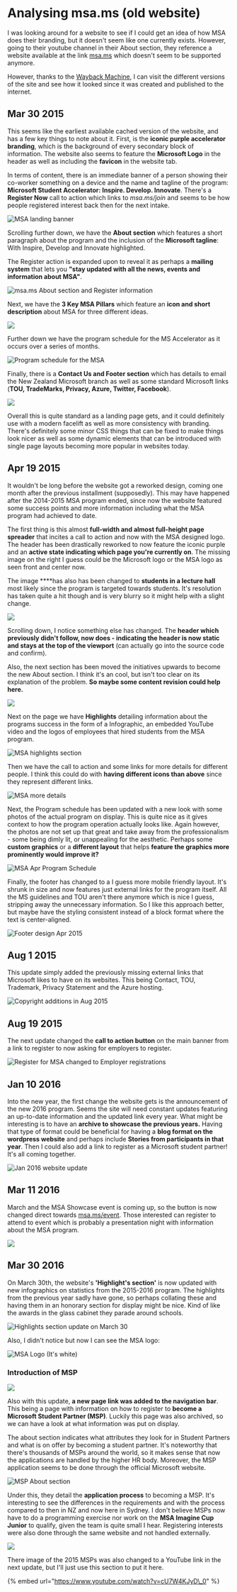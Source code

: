 # Analysing msa.ms \(old website\)

I was looking around for a website to see if I could get an idea of how MSA does their branding, but it doesn't seem like one currently exists. However, going to their youtube channel in their About section, they reference a website available at the link [msa.ms](https://msa.ms) which doesn't seem to be supported anymore.

However, thanks to the [Wayback Machine](https://web.archive.org/), I can visit the different versions of the site and see how it looked since it was created and published to the internet.

## Mar 30 2015

This seems like the earliest available cached version of the website, and has a few key things to note about it. First, is the **iconic purple accelerator branding**, which is the background of every secondary block of information. The website also seems to feature the **Microsoft Logo** in the header as well as including the **favicon** in the website tab. 

In terms of content, there is an immediate banner of a person showing their co-worker something on a device and the name and tagline of the program: **Microsoft Student Accelerator: Inspire. Develop. Innovate**. There's a **Register Now** call to action which links to _msa.ms/join_ and seems to be how people registered interest back then for the next intake.

![MSA landing banner](../../.gitbook/assets/image%20%2844%29.png)

Scrolling further down, we have the **About section** which features a short paragraph about the program and the inclusion of the **Microsoft tagline**: With Inspire, Develop and Innovate highlighted.

The Register action is expanded upon to reveal it as perhaps a **mailing system** that lets you **"stay updated with all the news, events and information about MSA"**.

![msa.ms About section and Register information](../../.gitbook/assets/image%20%2841%29.png)

Next, we have the **3 Key MSA Pillars** which feature an **icon and short description** about MSA for three different ideas. 

![](../../.gitbook/assets/image%20%2845%29.png)

Further down we have the program schedule for the MS Accelerator as it occurs over a series of months.

![Program schedule for the MSA](../../.gitbook/assets/image%20%2868%29.png)

Finally, there is a **Contact Us and Footer section** which has details to email the New Zealand Microsoft branch as well as some standard Microsoft links \(**TOU, TradeMarks, Privacy, Azure, Twitter, Facebook**\).

![](../../.gitbook/assets/image%20%2843%29.png)

Overall this is quite standard as a landing page gets, and it could definitely use with a modern facelift as well as more consistency with branding. There's definitely some minor CSS things that can be fixed to make things look nicer as well as some dynamic elements that can be introduced with single page layouts becoming more popular in websites today.

## Apr 19 2015

It wouldn't be long before the website got a reworked design, coming one month after the previous installment \(supposedly\). This may have happened after the 2014-2015 MSA program ended, since now the website featured some success points and more information including what the MSA program had achieved to date.

The first thing is this almost **full-width and almost full-height page spreader** that incites a call to action and now with the MSA designed logo. The header has been drastically reworked to now feature the iconic purple and an **active state indicating which page you're currently on**. The missing image on the right I guess could be the Microsoft logo or the MSA logo as seen front and center now.

The image ****has also has been changed to **students in a lecture hall** most likely since the program is targeted towards students. It's resolution has taken quite a hit though and is very blurry so it might help with a slight change.

![](../../.gitbook/assets/image%20%2858%29.png)

Scrolling down, I notice something else has changed. The **header which previously didn't follow, now does - indicating the header is now static and stays at the top of the viewport** \(can actually go into the source code and confirm\).

Also, the next section has been moved the initiatives upwards to become the new About section. I think it's an cool, but isn't too clear on its explanation of the problem. **So maybe some content revision could help here.**

![](../../.gitbook/assets/image%20%2851%29.png)

Next on the page we have **Highlights** detailing information about the programs success in the form of a Infographic, an embedded YouTube video and the logos of employees that hired students from the MSA program.

![MSA highlights section](../../.gitbook/assets/image%20%2834%29.png)

Then we have the call to action and some links for more details for different people. I think this could do with **having different icons than above** since they represent different links. 

![MSA more details](../../.gitbook/assets/image%20%2839%29.png)

Next, the Program schedule has been updated with a new look with some photos of the actual program on display. This is quite nice as it gives context to how the program operation actually looks like. Again however, the photos are not set up that great and take away from the professionalism - some being dimly lit, or unappealing for the aesthetic. Perhaps some **custom graphics** or a **different layout** that helps **feature the graphics more prominently would improve it?**

![MSA Apr Program Schedule](../../.gitbook/assets/image%20%2833%29.png)

Finally, the footer has changed to a I guess more mobile friendly layout. It's shrunk in size and now features just external links for the program itself. All the MS guidelines and TOU aren't there anymore which is nice I guess, stripping away the unnecessary information. So I like this approach better, but maybe have the styling consistent instead of a block format where the text is center-aligned.

![Footer design Apr 2015](../../.gitbook/assets/image%20%2852%29.png)

## Aug 1 2015

This update simply added the previously missing external links that Microsoft likes to have on its websites. This being Contact, TOU, Trademark, Privacy Statement and the Azure hosting.

![Copyright additions in Aug 2015](../../.gitbook/assets/image%20%2846%29.png)

## Aug 19 2015

The next update changed the **call to action button** on the main banner from a link to register to now asking for employers to register.

![Register for MSA changed to Employer registrations](../../.gitbook/assets/image%20%2832%29.png)

## Jan 10 2016

Into the new year, the first change the website gets is the announcement of the new 2016 program. Seems the site will need constant updates featuring an up-to-date information and the updated link every year. What might be interesting is to have an **archive to showcase the previous years.** Having that type of format could be beneficial for having a **blog format on the wordpress website** and perhaps include **Stories from participants in that year**. Then I could also add a link to register as a Microsoft student partner! It's all coming together.

![Jan 2016 website update](../../.gitbook/assets/image%20%2857%29.png)

## Mar 11 2016

March and the MSA Showcase event is coming up, so the button is now changed direct towards [msa.ms/event](https://msa.ms/event). Those interested can register to attend to event which is probably a presentation night with information about the MSA program.

![](../../.gitbook/assets/image%20%2838%29.png)

## Mar 30 2016

On March 30th, the website's **'Highlight's section'** is now updated with new infographics on statistics from the 2015-2016 program. The highlights from the previous year sadly have gone, so perhaps collating these and having them in an honorary section for display might be nice. Kind of like the awards in the glass cabinet they parade around schools.

![Highlights section update on March 30](../../.gitbook/assets/image%20%2836%29.png)

Also, I didn't notice but now I can see the MSA logo:

![MSA Logo \(It&apos;s white\)](../../.gitbook/assets/image%20%2829%29.png)

### Introduction of MSP

![](../../.gitbook/assets/image%20%2861%29.png)

Also with this update, **a new page link was added to the navigation bar**. This being a page with information on how to register to **become a Microsoft Student Partner \(MSP\)**. Luckily this page was also archived, so we can have a look at what information was put on display.

The about section indicates what attributes they look for in Student Partners and what is on offer by becoming a student partner. It's noteworthy that there's thousands of MSPs around the world, so it makes sense that now the applications are handled by the higher HR body. Moreover, the MSP application seems to be done through the official Microsoft website.

![MSP About section](../../.gitbook/assets/image%20%2859%29.png)

Under this, they detail the **application process** to becoming a MSP. It's interesting to see the differences in the requirements and with the process compared to then in NZ and now here in Sydney. I don't believe MSPs now have to do a programming exercise nor work on the **MSA Imagine Cup Junior** to qualify, given the team is quite small I hear. Registering interests were also done through the same website and not handled externally.

![](../../.gitbook/assets/image%20%2830%29.png)

There image of the 2015 MSPs was also changed to a YouTube link in the next update, but I'll just use this section to put it here.

{% embed url="https://www.youtube.com/watch?v=cU7W4KJyD\_0" %}



